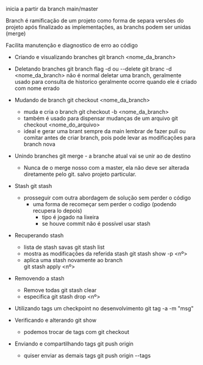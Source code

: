 inicia a partir da branch main/master

Branch é ramificação de um projeto
    como forma de separa versões do projeto
    após finalizado as implementações, as branchs podem ser unidas (merge)
    
Facilita manutenção e diagnostico de erro ao código

- Criando e visualizando branches
    git branch <nome_da_branch>

- Deletando branches
    git branch
        flag -d ou --delete
        git branc -d <nome_da_branch>
    não é normal deletar uma branch, geralmente usado para consulta de historico
    geralmente ocorre quando ele é criado com nome errado
    
- Mudando de branch
    git checkout <nome_da_branch>
    - muda e cria o branch
        git checkout -b <nome_da_branch>
    - também é usado para dispensar mudanças de um arquivo
        git checkout <nome_do_arquivo>
    - ideal e gerar uma brant sempre da main
        lembrar de fazer pull ou comitar antes de criar branch, pois pode levar as modificações para branch nova

- Unindo branches
    git merge <nome>
        - a branche atual vai se unir ao <nome> de destino
    * Nunca de o merge nosso com a master, ela não deve ser alterada diretamente pelo git.
        salvo projeto particular.

- Stash
    git stash
    - prosseguir com outra abordagem de solução sem perder o código
        - uma forma de recomeçar sem perder o codigo (podendo recupera lo depois)
            - tipo é jogado na lixeira
            - se houve commit não é possível usar stash
             
- Recuperando stash
    - lista de stash savas
            git stash list
    - mostra as modificações da referida stash
        git stash show -p <nº>
    - aplica uma stash novamente ao branch    
            git stash apply <nº>
    
- Removendo a stash
    - Remove todas
        git stash clear
    - especifica
        git stash drop <nº>

- Utilizando tags
    um checkpoint no desenvolvimento
        git tag -a <nome> -m "msg"

- Verificando e alterando 
    git show <nome>
    - podemos trocar de tags com
        git checkout <nome>

- Enviando e compartilhando tags
    git push origin <nome>
    - quiser enviar as demais tags
        git push origin --tags
